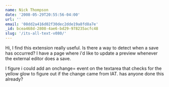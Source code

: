 ```yaml
---
name: Nick Thompson
date: '2008-05-29T20:55:56-04:00'
url: ''
email: '08dd2a416d02f30dec2dde19a8fd8a7e'
_id: bcea468d-2808-4ae6-bd29-978235acfc48
slug: '/its-all-text-v080/'
---
```


Hi, I find this extension really useful. Is there a way to detect when a save
has occurred? I have a page where i'd like to update a preview whenever the
external editor does a save.

I figure i could add an onchange= event on the textarea that checks for the
yellow glow to figure out if the change came from IAT. has anyone done this
already?
